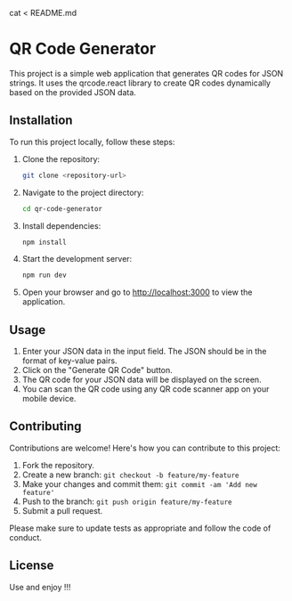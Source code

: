cat <<EOF > README.md
# QR Code Generator

This project is a simple web application that generates QR codes for JSON strings. It uses the qrcode.react library to create QR codes dynamically based on the provided JSON data.

## Installation

To run this project locally, follow these steps:

1. Clone the repository:

   ```bash
   git clone <repository-url>
   ```

2. Navigate to the project directory:

   ```bash
   cd qr-code-generator
   ```

3. Install dependencies:

   ```bash
   npm install
   ```

4. Start the development server:

   ```bash
   npm run dev
   ```

5. Open your browser and go to [http://localhost:3000](http://localhost:3000) to view the application.

## Usage

1. Enter your JSON data in the input field. The JSON should be in the format of key-value pairs.
2. Click on the "Generate QR Code" button.
3. The QR code for your JSON data will be displayed on the screen.
4. You can scan the QR code using any QR code scanner app on your mobile device.

## Contributing

Contributions are welcome! Here's how you can contribute to this project:

1. Fork the repository.
2. Create a new branch: `git checkout -b feature/my-feature`
3. Make your changes and commit them: `git commit -am 'Add new feature'`
4. Push to the branch: `git push origin feature/my-feature`
5. Submit a pull request.

Please make sure to update tests as appropriate and follow the code of conduct.

## License

Use and enjoy !!!

